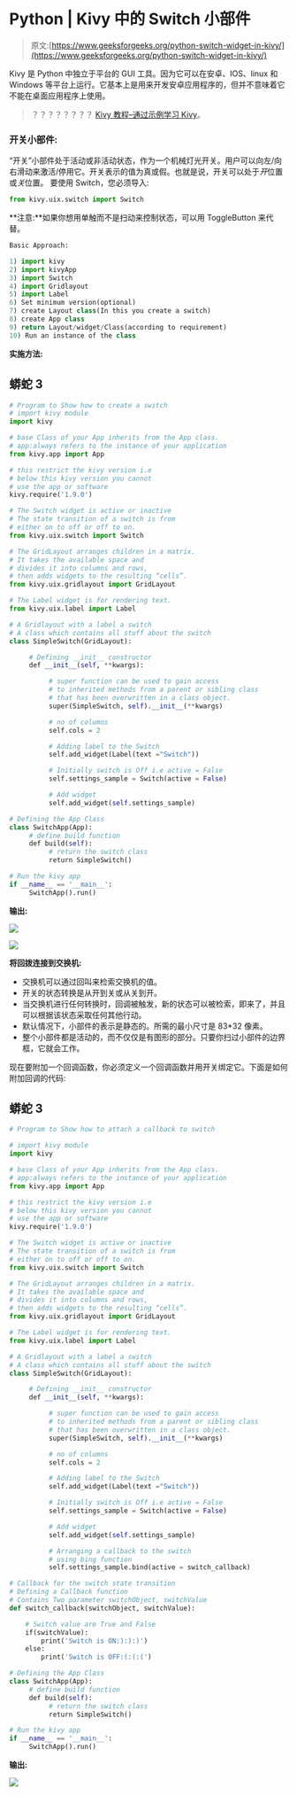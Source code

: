 # Python | Kivy 中的 Switch 小部件

> 原文:[https://www.geeksforgeeks.org/python-switch-widget-in-kivy/](https://www.geeksforgeeks.org/python-switch-widget-in-kivy/)

Kivy 是 Python 中独立于平台的 GUI 工具。因为它可以在安卓、IOS、linux 和 Windows 等平台上运行。它基本上是用来开发安卓应用程序的，但并不意味着它不能在桌面应用程序上使用。

> ？？？？？？？？ [Kivy 教程–通过示例学习 Kivy](https://www.geeksforgeeks.org/kivy-tutorial/)。

### 开关小部件:

“开关”小部件处于活动或非活动状态，作为一个机械灯光开关。用户可以向左/向右滑动来激活/停用它。开关表示的值为真或假。也就是说，开关可以处于*开*位置或*关*位置。
要使用 Switch，您必须导入:

```py
from kivy.uix.switch import Switch
```

**注意:**如果你想用单触而不是扫动来控制状态，可以用 ToggleButton 来代替。

```py
Basic Approach:

1) import kivy
2) import kivyApp
3) import Switch
4) import Gridlayout
5) import Label
6) Set minimum version(optional)
7) create Layout class(In this you create a switch)
8) create App class
9) return Layout/widget/Class(according to requirement)
10) Run an instance of the class
```

**实施方法:**

## 蟒蛇 3

```py
# Program to Show how to create a switch
# import kivy module  
import kivy

# base Class of your App inherits from the App class.  
# app:always refers to the instance of your application 
from kivy.app import App

# this restrict the kivy version i.e
# below this kivy version you cannot
# use the app or software
kivy.require('1.9.0')

# The Switch widget is active or inactive
# The state transition of a switch is from
# either on to off or off to on.
from kivy.uix.switch import Switch

# The GridLayout arranges children in a matrix.
# It takes the available space and
# divides it into columns and rows,
# then adds widgets to the resulting “cells”.
from kivy.uix.gridlayout import GridLayout

# The Label widget is for rendering text.
from kivy.uix.label import Label

# A Gridlayout with a label a switch
# A class which contains all stuff about the switch
class SimpleSwitch(GridLayout):

     # Defining __init__ constructor
     def __init__(self, **kwargs):

          # super function can be used to gain access
          # to inherited methods from a parent or sibling class
          # that has been overwritten in a class object.
          super(SimpleSwitch, self).__init__(**kwargs)

          # no of columns
          self.cols = 2

          # Adding label to the Switch
          self.add_widget(Label(text ="Switch"))

          # Initially switch is Off i.e active = False
          self.settings_sample = Switch(active = False)

          # Add widget
          self.add_widget(self.settings_sample)

# Defining the App Class
class SwitchApp(App):
     # define build function
     def build(self):
          # return the switch class
          return SimpleSwitch()

# Run the kivy app
if __name__ == '__main__':
     SwitchApp().run()
```

**输出:**

![](img/40587c1bbb96bdc2f3004813e3103843.png)

![](img/c83ce59dcf86117a00545ff83d182fc3.png)

**将回拨连接到交换机:**

*   交换机可以通过回叫来检索交换机的值。
*   开关的状态转换是从开到关或从关到开。
*   当交换机进行任何转换时，回调被触发，新的状态可以被检索，即来了，并且可以根据该状态采取任何其他行动。
*   默认情况下，小部件的表示是静态的。所需的最小尺寸是 83*32 像素。
*   整个小部件都是活动的，而不仅仅是有图形的部分。只要你扫过小部件的边界框，它就会工作。

现在要附加一个回调函数，你必须定义一个回调函数并用开关绑定它。下面是如何附加回调的代码:

## 蟒蛇 3

```py
# Program to Show how to attach a callback to switch

# import kivy module  
import kivy

# base Class of your App inherits from the App class.  
# app:always refers to the instance of your application 
from kivy.app import App

# this restrict the kivy version i.e
# below this kivy version you cannot
# use the app or software
kivy.require('1.9.0')

# The Switch widget is active or inactive
# The state transition of a switch is from
# either on to off or off to on.
from kivy.uix.switch import Switch

# The GridLayout arranges children in a matrix.
# It takes the available space and
# divides it into columns and rows,
# then adds widgets to the resulting “cells”.
from kivy.uix.gridlayout import GridLayout

# The Label widget is for rendering text.
from kivy.uix.label import Label

# A Gridlayout with a label a switch
# A class which contains all stuff about the switch
class SimpleSwitch(GridLayout):

     # Defining __init__ constructor
     def __init__(self, **kwargs):

          # super function can be used to gain access
          # to inherited methods from a parent or sibling class
          # that has been overwritten in a class object.
          super(SimpleSwitch, self).__init__(**kwargs)

          # no of columns
          self.cols = 2

          # Adding label to the Switch
          self.add_widget(Label(text ="Switch"))

          # Initially switch is Off i.e active = False
          self.settings_sample = Switch(active = False)

          # Add widget
          self.add_widget(self.settings_sample)

          # Arranging a callback to the switch
          # using bing function
          self.settings_sample.bind(active = switch_callback)      

# Callback for the switch state transition
# Defining a Callback function
# Contains Two parameter switchObject, switchValue
def switch_callback(switchObject, switchValue):

    # Switch value are True and False
    if(switchValue):
        print('Switch is ON:):):)')
    else:
        print('Switch is OFF:(:(:(')

# Defining the App Class
class SwitchApp(App):
     # define build function
     def build(self):
          # return the switch class
          return SimpleSwitch()

# Run the kivy app
if __name__ == '__main__':
     SwitchApp().run()
```

**输出:**

![](img/00b55b40bc9749f8c8635d83e8cceb31.png)